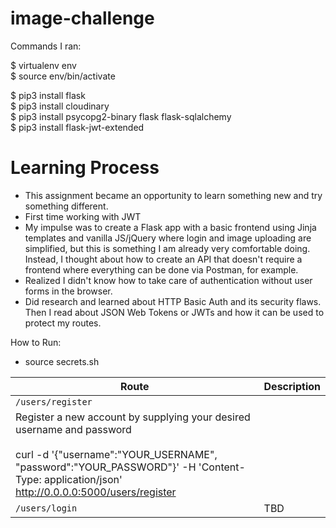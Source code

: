 # image-challenge
Commands I ran:

$ virtualenv env  
$ source env/bin/activate  

$ pip3 install flask  
$ pip3 install cloudinary  
$ pip3 install psycopg2-binary flask flask-sqlalchemy  
$ pip3 install flask-jwt-extended  

# Learning Process
- This assignment became an opportunity to learn something new and try something different.
- First time working with JWT
- My impulse was to create a Flask app with a basic frontend using Jinja templates and vanilla JS/jQuery where login and image uploading are simplified, but this is something I am already very comfortable doing. Instead, I thought about how to create an API that doesn't require a frontend where everything can be done via Postman, for example.
- Realized I didn't know how to take care of authentication without user forms in the browser.
- Did research and learned about HTTP Basic Auth and its security flaws. Then I read about JSON Web Tokens or JWTs and how it can be used to protect my routes.

How to Run:
- source secrets.sh


| Route | Description |
| --- | --- |
| `/users/register` | 
Register a new account by supplying your desired username and password <br/><br/>curl -d '{"username":"YOUR_USERNAME", "password":"YOUR_PASSWORD"}' -H 'Content-Type: application/json' http://0.0.0.0:5000/users/register |
| `/users/login` | TBD |



